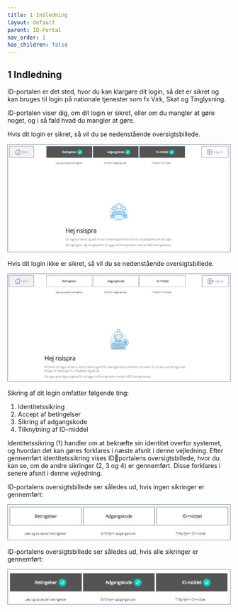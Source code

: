 ```yaml
---
title: 1 Indledning
layout: default
parent: ID-Portal
nav_order: 1
has_children: false
---
```


## 1 Indledning
ID-portalen er det sted, hvor du kan klargøre dit login, så det er sikret og kan bruges til login på
nationale tjenester som fx Virk, Skat og Tinglysning.

ID-portalen viser dig, om dit login er sikret, eller om du mangler at gøre noget, og i så fald hvad du
mangler at gøre.

Hvis dit login er sikret, så vil du se nedenstående oversigtsbillede.

![ID-Portal forside fuldent](Billedmateriale\SibFrontpage.jpg)

Hvis dit login ikke er sikret, så vil du se nedenstående oversigtsbillede.

![ID-Portal forside ikke fuldent](Billedmateriale\SibFrontpage2.jpg)

Sikring af dit login omfatter følgende ting:

1. Identitetssikring
2. Accept af betingelser
3. Sikring af adgangskode
4. Tilknytning af ID-middel

Identitetssikring (1) handler om at bekræfte sin identitet overfor systemet, og hvordan det kan
gøres forklares i næste afsnit i denne vejledning. Efter gennemført identitetssikring vises IDportalens oversigtsbillede, hvor du kan se, om de andre sikringer (2, 3 og 4) er gennemført. Disse
forklares i senere afsnit i denne vejledning.

ID-portalens oversigtsbillede ser således ud, hvis ingen sikringer er gennemført:

![ID-Portal forside ingen flueben](Billedmateriale\SibMissingCheckmarks.jpg)

ID-portalens oversigtsbillede ser således ud, hvis alle sikringer er gennemført:

![ID-Portal forside](Billedmateriale\SibCheckmarks.jpg)

